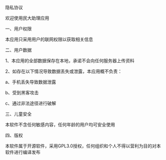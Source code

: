 隐私协议

欢迎使用民大助理应用

一、用户权限

本应用只采用用户的联网权限以获取相关信息


二、用户数据

1、本应用的全部数据保存在本地，承诺不会向任何服务器上传资料

2、如存在以下情况导致数据丢失或泄露，本应用概不负责：

  a、手机丢失导致数据泄露
  
  b、受到黑客攻击
  
  c、通过非法途径进行破解
  
  
三、儿童安全

本软件不含任何敏感内容，任何年龄的用户均可安全使用


四、版权

本软件属于开源软件，采用GPL3.0授权，任何组织和个人不得以营利为目的对本软件进行编译发布

